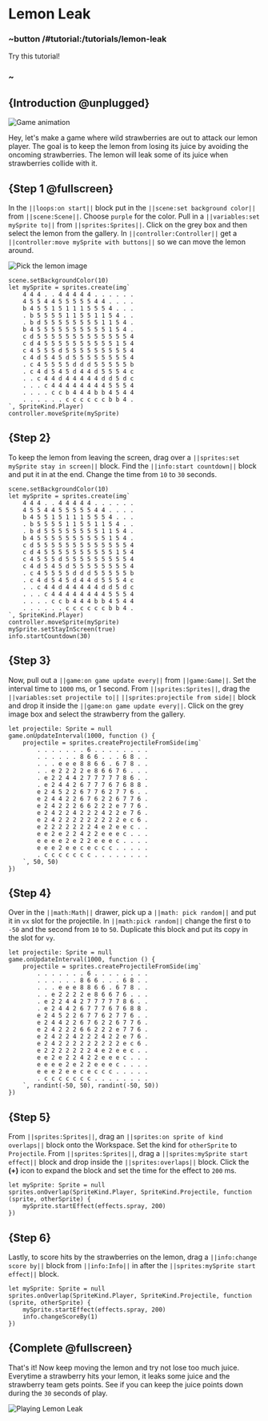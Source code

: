 # Lemon Leak

### ~button /#tutorial:/tutorials/lemon-leak

Try this tutorial!

### ~

## {Introduction @unplugged}

![Game animation](/static/tutorials/lemon-leak.gif)

Hey, let's make a game where wild strawberries are out to attack our lemon player. The goal is to keep the lemon from losing its juice by avoiding the oncoming strawberries. The lemon will leak some of its juice when strawberries collide with it.

## {Step 1  @fullscreen}

In the ``||loops:on start||`` block put in the ``||scene:set background color||`` from ``||scene:Scene||``. Choose ``purple`` for the color. Pull in a ``||variables:set mySprite to||`` from ``||sprites:Sprites||``. Click on the grey box and then select the lemon from the gallery. In ``||controller:Controller||`` get a ``||controller:move mySprite with buttons||`` so we can move the lemon around.

![Pick the lemon image](/static/tutorials/lemon-leak/pick-a-lemon.gif)

```blocks
scene.setBackgroundColor(10)
let mySprite = sprites.create(img`
    4 4 4 . . 4 4 4 4 4 . . . . . .
    4 5 5 4 4 5 5 5 5 5 4 4 . . . .
    b 4 5 5 1 5 1 1 1 5 5 5 4 . . .
    . b 5 5 5 5 1 1 5 5 1 1 5 4 . .
    . b d 5 5 5 5 5 5 5 5 1 1 5 4 .
    b 4 5 5 5 5 5 5 5 5 5 5 1 5 4 .
    c d 5 5 5 5 5 5 5 5 5 5 5 5 5 4
    c d 4 5 5 5 5 5 5 5 5 5 5 1 5 4
    c 4 5 5 5 d 5 5 5 5 5 5 5 5 5 4
    c 4 d 5 4 5 d 5 5 5 5 5 5 5 5 4
    . c 4 5 5 5 5 d d d 5 5 5 5 5 b
    . c 4 d 5 4 5 d 4 4 d 5 5 5 4 c
    . . c 4 4 d 4 4 4 4 4 d d 5 d c
    . . . c 4 4 4 4 4 4 4 4 5 5 5 4
    . . . . c c b 4 4 4 b b 4 5 4 4
    . . . . . . c c c c c c b b 4 .
`, SpriteKind.Player)
controller.moveSprite(mySprite)
```

## {Step 2}

To keep the lemon from leaving the screen, drag over a ``||sprites:set mySprite stay in screen||`` block. Find the ``||info:start countdown||`` block and put it in at the end. Change the time from `10` to `30` seconds.

```blocks
scene.setBackgroundColor(10)
let mySprite = sprites.create(img`
    4 4 4 . . 4 4 4 4 4 . . . . . .
    4 5 5 4 4 5 5 5 5 5 4 4 . . . .
    b 4 5 5 1 5 1 1 1 5 5 5 4 . . .
    . b 5 5 5 5 1 1 5 5 1 1 5 4 . .
    . b d 5 5 5 5 5 5 5 5 1 1 5 4 .
    b 4 5 5 5 5 5 5 5 5 5 5 1 5 4 .
    c d 5 5 5 5 5 5 5 5 5 5 5 5 5 4
    c d 4 5 5 5 5 5 5 5 5 5 5 1 5 4
    c 4 5 5 5 d 5 5 5 5 5 5 5 5 5 4
    c 4 d 5 4 5 d 5 5 5 5 5 5 5 5 4
    . c 4 5 5 5 5 d d d 5 5 5 5 5 b
    . c 4 d 5 4 5 d 4 4 d 5 5 5 4 c
    . . c 4 4 d 4 4 4 4 4 d d 5 d c
    . . . c 4 4 4 4 4 4 4 4 5 5 5 4
    . . . . c c b 4 4 4 b b 4 5 4 4
    . . . . . . c c c c c c b b 4 .
`, SpriteKind.Player)
controller.moveSprite(mySprite)
mySprite.setStayInScreen(true)
info.startCountdown(30)
```

## {Step 3}

Now, pull out a ``||game:on game update every||`` from ``||game:Game||``. Set the interval time to `1000` ms, or 1 second. From ``||sprites:Sprites||``, drag the ``||variables:set projectile to||`` ``||sprites:projectile from side||`` block and drop it inside the ``||game:on game update every||``. Click on the grey image box and select the strawberry from the gallery.

```blocks
let projectile: Sprite = null
game.onUpdateInterval(1000, function () {
    projectile = sprites.createProjectileFromSide(img`
        . . . . . . . 6 . . . . . . . .
        . . . . . . 8 6 6 . . . 6 8 . .
        . . . e e e 8 8 6 6 . 6 7 8 . .
        . . e 2 2 2 2 e 8 6 6 7 6 . . .
        . e 2 2 4 4 2 7 7 7 7 7 8 6 . .
        . e 2 4 4 2 6 7 7 7 6 7 6 8 8 .
        e 2 4 5 2 2 6 7 7 6 2 7 7 6 . .
        e 2 4 4 2 2 6 7 6 2 2 6 7 7 6 .
        e 2 4 2 2 2 6 6 2 2 2 e 7 7 6 .
        e 2 4 2 2 4 2 2 2 4 2 2 e 7 6 .
        e 2 4 2 2 2 2 2 2 2 2 2 e c 6 .
        e 2 2 2 2 2 2 2 4 e 2 e e c . .
        e e 2 e 2 2 4 2 2 e e e c . . .
        e e e e 2 e 2 2 e e e c . . . .
        e e e 2 e e c e c c c . . . . .
        . c c c c c c c . . . . . . . .
    `, 50, 50)
})
```

## {Step 4}

Over in the ``||math:Math||`` drawer, pick up a ``||math: pick random||`` and put it in ``vx`` slot for the projectile. In ``||math:pick random||`` change the first `0` to `-50` and the second from `10` to `50`. Duplicate this block and put its copy in the slot for ``vy``.

```blocks
let projectile: Sprite = null
game.onUpdateInterval(1000, function () {
    projectile = sprites.createProjectileFromSide(img`
        . . . . . . . 6 . . . . . . . .
        . . . . . . 8 6 6 . . . 6 8 . .
        . . . e e e 8 8 6 6 . 6 7 8 . .
        . . e 2 2 2 2 e 8 6 6 7 6 . . .
        . e 2 2 4 4 2 7 7 7 7 7 8 6 . .
        . e 2 4 4 2 6 7 7 7 6 7 6 8 8 .
        e 2 4 5 2 2 6 7 7 6 2 7 7 6 . .
        e 2 4 4 2 2 6 7 6 2 2 6 7 7 6 .
        e 2 4 2 2 2 6 6 2 2 2 e 7 7 6 .
        e 2 4 2 2 4 2 2 2 4 2 2 e 7 6 .
        e 2 4 2 2 2 2 2 2 2 2 2 e c 6 .
        e 2 2 2 2 2 2 2 4 e 2 e e c . .
        e e 2 e 2 2 4 2 2 e e e c . . .
        e e e e 2 e 2 2 e e e c . . . .
        e e e 2 e e c e c c c . . . . .
        . c c c c c c c . . . . . . . .
    `, randint(-50, 50), randint(-50, 50))
})
```

## {Step 5}

From ``||sprites:Sprites||``, drag an ``||sprites:on sprite of kind overlaps||`` block onto the Workspace. Set the kind for ``otherSprite`` to ``Projectile``. From ``||sprites:Sprites||``, drag a ``||sprites:mySprite start effect||`` block and drop inside the ``||sprites:overlaps||`` block. Click the **(+)** icon to expand the block and set the time for the effect to ``200`` ms.

```blocks
let mySprite: Sprite = null
sprites.onOverlap(SpriteKind.Player, SpriteKind.Projectile, function (sprite, otherSprite) {
    mySprite.startEffect(effects.spray, 200)
})
```

## {Step 6}

Lastly, to score hits by the strawberries on the lemon, drag a ``||info:change score by||`` block from ``||info:Info||`` in after the ``||sprites:mySprite start effect||`` block.

```blocks
let mySprite: Sprite = null
sprites.onOverlap(SpriteKind.Player, SpriteKind.Projectile, function (sprite, otherSprite) {
    mySprite.startEffect(effects.spray, 200)
    info.changeScoreBy(1)
})
```

## {Complete @fullscreen}

That's it! Now keep moving the lemon and try not lose too much juice. Everytime a strawberry hits your lemon, it leaks some juice and the strawberry team gets points. See if you can keep the juice points down during the `30` seconds of play.

![Playing Lemon Leak](/static/tutorials/lemon-leak/play-lemon-leak.jpg)
